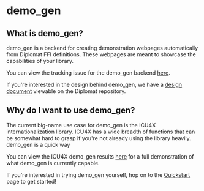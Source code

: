 # demo_gen

## What is demo_gen?

demo_gen is a backend for creating demonstration webpages automatically from Diplomat FFI definitions. These webpages are meant to showcase the capabilities of your library.


You can view the tracking issue for the demo_gen backend [here](https://github.com/rust-diplomat/diplomat/issues/604).

If you're interested in the design behind demo_gen, we have a [design document](https://github.com/rust-diplomat/diplomat/blob/main/docs/demo_gen.md) viewable on the Diplomat repository.

## Why do I want to use demo_gen?

The current big-name use case for demo_gen is the ICU4X internationalization library. ICU4X has a wide breadth of functions that can be somewhat hard to grasp if you're not already using the library heavily. demo_gen is a quick way 

You can view the ICU4X demo_gen results [here](https://ambiguous.name/icu4x/) for a full demonstration of what demo_gen is currently capable.

If you're interested in trying demo_gen yourself, hop on to the [Quickstart](./quickstart.md) page to get started!